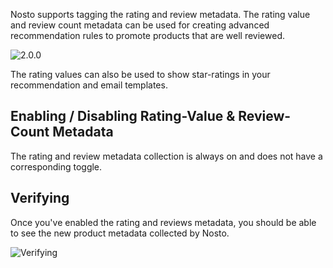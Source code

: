 Nosto supports tagging the rating and review metadata. The rating value and review count metadata can be used for creating advanced recommendation rules to promote products that are well reviewed.

![2.0.0](https://img.shields.io/badge/nosto-2.0.0-green.svg)

The rating values can also be used to show star-ratings in your recommendation and email templates.

## Enabling / Disabling Rating-Value & Review-Count Metadata

The rating and review metadata collection is always on and does not have a corresponding toggle.

## Verifying

Once you've enabled the rating and reviews metadata, you should be able to see the new product metadata collected by Nosto.

![Verifying](https://user-images.githubusercontent.com/327432/49785990-efe4c080-fd2a-11e8-849d-02223b2647cd.png)
